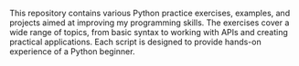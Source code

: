 This repository contains various Python practice exercises, examples, and projects aimed at improving my programming skills. 
The exercises cover a wide range of topics, from basic syntax to working with APIs and creating practical applications. Each script is designed to provide hands-on experience of a Python beginner.
